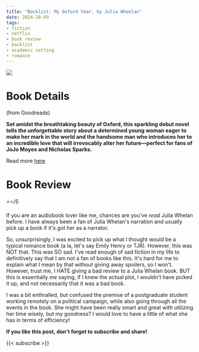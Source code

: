```yaml
---
title: "Backlist: My Oxford Year, by Julia Wheelan"
date: 2024-10-09
tags: 
- fiction
- netflix
- book review
- backlist
- academic setting
- romance
---
```




![](https://images-na.ssl-images-amazon.com/images/S/compressed.photo.goodreads.com/books/1507326527i/35068830.jpg)

# Book Details
(from Goodreads)

**Set amidst the breathtaking beauty of Oxford, this sparkling debut novel tells the unforgettable story about a determined young woman eager to make her mark in the world and the handsome man who introduces her to an incredible love that will irrevocably alter her future—perfect for fans of JoJo Moyes and Nicholas Sparks.**

Read more [here](https://jmwhelan.com/writer/my-oxford-year/)


# Book Review

⭐⭐/5


If you are an audiobook lover like me, chances are you've _read_ Julia Whelan before. I have always been a fan of Julia Whelan's narration and usually pick up a book if it's got her as a narrator. 

So, unsurprisingly, I was excited to pick up what I thought would be a typical romance book (a la, let's say Emily Henry or TJR). However, this was NOT that. This was SO sad. I've read enough of sad fiction in my life to definitively say that I am not a fan of books like this. It's hard for me to explain what I mean by that without giving away spoilers, so I won't. However, trust me, I HATE giving a bad review to a Julia Whelan book. BUT this is essentially me saying, if I knew the actual plot, I wouldn't have picked it up, and not necessarily that it was a bad book. 

I was a bit enthralled, but confused the premise of a postgraduate student working remotely on a political campaign, while also going through all the events in the book. She might have been really smart and great with utilizing her time wisely, but my goodness? I would love to have a little of what she has in terms of efficiency!


**If you like this post, don't forget to subscribe and share!**

{{< subscribe >}}
